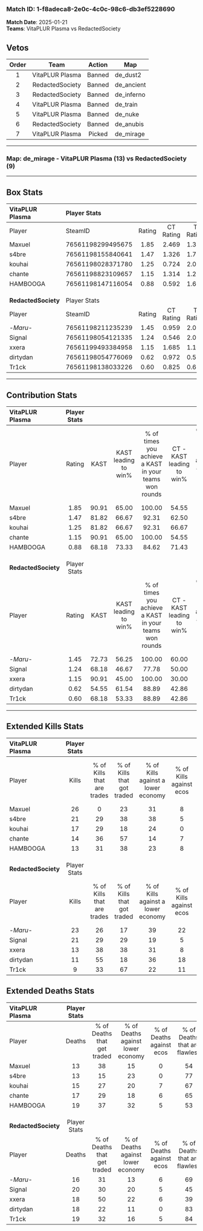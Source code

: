 ### Match ID: 1-f8adeca8-2e0c-4c0c-98c6-db3ef5228690  
**Match Date**: 2025-01-21  
**Teams**: VitaPLUR Plasma vs RedactedSociety  

## Vetos  

| Order | Team | Action | Map |
| :---: | :--: | :----: | --- |
| 1 | VitaPLUR Plasma | Banned | de_dust2 |
| 2 | RedactedSociety | Banned | de_ancient |
| 3 | RedactedSociety | Banned | de_inferno |
| 4 | VitaPLUR Plasma | Banned | de_train |
| 5 | VitaPLUR Plasma | Banned | de_nuke |
| 6 | RedactedSociety | Banned | de_anubis |
| 7 | VitaPLUR Plasma | Picked | de_mirage |

---  

### **Map**: de_mirage - VitaPLUR Plasma (13) vs RedactedSociety (9)  
---  

## Box Stats  

| **VitaPLUR Plasma** | Player Stats      |        |           |          |       |       |       |         |        |      |     |
| :- | :- | :-: | :-: | :-: | :-: | :-: | :-: | :-: | :-: | :-: | :-: |
| Player              | SteamID           | Rating | CT Rating | T Rating | KAST  |  ADR  | Kills | Assists | Deaths | K/D  | HS% |
| Maxuel              | 76561198299495675 |  1.85  |   2.469   |  1.369   | 90.91 | 119.6 |  26   |    7    |   13   | 2.00 | 57  |
| s4bre               | 76561198155840641 |  1.47  |   1.326   |  1.792   | 81.82 | 91.2  |  21   |    3    |   13   | 1.62 | 33  |
| kouhai              | 76561198028371780 |  1.25  |   0.724   |  2.099   | 81.82 | 80.4  |  17   |    7    |   15   | 1.13 | 58  |
| chante              | 76561198823109657 |  1.15  |   1.314   |  1.208   | 90.91 | 76.7  |  14   |    8    |   17   | 0.82 | 50  |
| HAMBOOGA            | 76561198147116054 |  0.88  |   0.592   |  1.602   | 68.18 | 73.6  |  13   |    8    |   19   | 0.68 | 61  |
|                     |                   |        |           |          |       |       |       |         |        |      |     |
|                     |                   |        |           |          |       |       |       |         |        |      |     |
|                     |                   |        |           |          |       |       |       |         |        |      |     |
| **RedactedSociety** | Player Stats      |        |           |          |       |       |       |         |        |      |     |
| Player              | SteamID           | Rating | CT Rating | T Rating | KAST  |  ADR  | Kills | Assists | Deaths | K/D  | HS% |
| -_Maru_-            | 76561198211235239 |  1.45  |   0.959   |  2.085   | 72.73 | 103.0 |  23   |    3    |   16   | 1.44 | 65  |
| Signal              | 76561198054121335 |  1.24  |   0.546   |  2.088   | 68.18 | 102.5 |  21   |    3    |   20   | 1.05 | 61  |
| xxera               | 76561199493384958 |  1.15  |   1.685   |  1.103   | 90.91 | 89.6  |  13   |   14    |   18   | 0.72 | 38  |
| dirtydan            | 76561198054776069 |  0.62  |   0.972   |  0.524   | 54.55 | 47.0  |  11   |    3    |   18   | 0.61 | 18  |
| Tr1ck               | 76561198138033226 |  0.60  |   0.825   |  0.686   | 68.18 | 41.3  |   9   |    4    |   19   | 0.47 | 55  |
---  

## Contribution Stats  

| **VitaPLUR Plasma** | Player Stats |       |                      |                                                        |                           |                                                             |                          |                                                            |
| :- | :-: | :-: | :-: | :-: | :-: | :-: | :-: | :-: |
| Player              |    Rating    | KAST  | KAST leading to win% | % of times you achieve a KAST in your teams won rounds | CT - KAST leading to win% | CT - % of times you achieve a KAST in your teams won rounds | T - KAST leading to win% | T - % of times you achieve a KAST in your teams won rounds |
| Maxuel              |     1.85     | 90.91 |        65.00         |                         100.00                         |           54.55           |                           100.00                            |          77.78           |                           100.00                           |
| s4bre               |     1.47     | 81.82 |        66.67         |                         92.31                          |           62.50           |                            83.33                            |          70.00           |                           100.00                           |
| kouhai              |     1.25     | 81.82 |        66.67         |                         92.31                          |           66.67           |                           100.00                            |          66.67           |                           85.71                            |
| chante              |     1.15     | 90.91 |        65.00         |                         100.00                         |           54.55           |                           100.00                            |          77.78           |                           100.00                           |
| HAMBOOGA            |     0.88     | 68.18 |        73.33         |                         84.62                          |           71.43           |                            83.33                            |          75.00           |                           85.71                            |
|                     |              |       |                      |                                                        |                           |                                                             |                          |                                                            |
|                     |              |       |                      |                                                        |                           |                                                             |                          |                                                            |
|                     |              |       |                      |                                                        |                           |                                                             |                          |                                                            |
| **RedactedSociety** | Player Stats |       |                      |                                                        |                           |                                                             |                          |                                                            |
| Player              |    Rating    | KAST  | KAST leading to win% | % of times you achieve a KAST in your teams won rounds | CT - KAST leading to win% | CT - % of times you achieve a KAST in your teams won rounds | T - KAST leading to win% | T - % of times you achieve a KAST in your teams won rounds |
| -_Maru_-            |     1.45     | 72.73 |        56.25         |                         100.00                         |           60.00           |                           100.00                            |          54.55           |                           100.00                           |
| Signal              |     1.24     | 68.18 |        46.67         |                         77.78                          |           50.00           |                            66.67                            |          45.45           |                           83.33                            |
| xxera               |     1.15     | 90.91 |        45.00         |                         100.00                         |           30.00           |                           100.00                            |          60.00           |                           100.00                           |
| dirtydan            |     0.62     | 54.55 |        61.54         |                         88.89                          |           42.86           |                           100.00                            |          83.33           |                           83.33                            |
| Tr1ck               |     0.60     | 68.18 |        53.33         |                         88.89                          |           42.86           |                           100.00                            |          62.50           |                           83.33                            |
---  

## Extended Kills Stats  

| **VitaPLUR Plasma** | Player Stats |                            |                            |                                    |                         |                              |                                 |                                       |                    |           |
| :- | :-: | :-: | :-: | :-: | :-: | :-: | :-: | :-: | :-: | :-: |
| Player              |    Kills     | % of Kills that are trades | % of Kills that got traded | % of Kills against a lower economy | % of Kills against ecos | % of Kills that are flawless | % of Kills that are close duels | % of Kills that are assisted by flash | Pistol Round Kills | AWP Kills |
| Maxuel              |      26      |             0              |             23             |                 31                 |            8            |              58              |                0                |                   0                   |         3          |     1     |
| s4bre               |      21      |             29             |             38             |                 38                 |            5            |              71              |                0                |                  10                   |         1          |    10     |
| kouhai              |      17      |             29             |             18             |                 24                 |            0            |              59              |                0                |                  12                   |         5          |     1     |
| chante              |      14      |             36             |             57             |                 14                 |            7            |              64              |               21                |                   0                   |         1          |     1     |
| HAMBOOGA            |      13      |             31             |             38             |                 23                 |            8            |              69              |                0                |                   0                   |         1          |     0     |
|                     |              |                            |                            |                                    |                         |                              |                                 |                                       |                    |           |
|                     |              |                            |                            |                                    |                         |                              |                                 |                                       |                    |           |
|                     |              |                            |                            |                                    |                         |                              |                                 |                                       |                    |           |
| **RedactedSociety** | Player Stats |                            |                            |                                    |                         |                              |                                 |                                       |                    |           |
| Player              |    Kills     | % of Kills that are trades | % of Kills that got traded | % of Kills against a lower economy | % of Kills against ecos | % of Kills that are flawless | % of Kills that are close duels | % of Kills that are assisted by flash | Pistol Round Kills | AWP Kills |
| -_Maru_-            |      23      |             26             |             17             |                 39                 |           22            |              74              |                9                |                   9                   |         1          |     0     |
| Signal              |      21      |             29             |             29             |                 19                 |            5            |              52              |               14                |                   0                   |         2          |     0     |
| xxera               |      13      |             38             |             38             |                 31                 |            8            |              46              |                0                |                   0                   |         1          |     0     |
| dirtydan            |      11      |             55             |             18             |                 36                 |           18            |              73              |                9                |                   0                   |         1          |     4     |
| Tr1ck               |      9       |             33             |             67             |                 22                 |           11            |              56              |               11                |                   0                   |         1          |     0     |
## Extended Deaths Stats  

| **VitaPLUR Plasma** | Player Stats |                             |                                   |                          |                               |                            |                           |               |
| :- | :-: | :-: | :-: | :-: | :-: | :-: | :-: | :-: |
| Player              |    Deaths    | % of Deaths that get traded | % of Deaths against lower economy | % of Deaths against ecos | % of Deaths that are flawless | % of Deaths that are close | % of Deaths while blinded | Deaths to AWP |
| Maxuel              |      13      |             38              |                15                 |            0             |              54               |             0              |             8             |       0       |
| s4bre               |      13      |             15              |                23                 |            0             |              77               |             8              |             0             |       2       |
| kouhai              |      15      |             27              |                20                 |            7             |              67               |             7              |             0             |       0       |
| chante              |      17      |             29              |                18                 |            6             |              65               |             12             |             6             |       0       |
| HAMBOOGA            |      19      |             37              |                32                 |            5             |              53               |             16             |             0             |       2       |
|                     |              |                             |                                   |                          |                               |                            |                           |               |
|                     |              |                             |                                   |                          |                               |                            |                           |               |
|                     |              |                             |                                   |                          |                               |                            |                           |               |
| **RedactedSociety** | Player Stats |                             |                                   |                          |                               |                            |                           |               |
| Player              |    Deaths    | % of Deaths that get traded | % of Deaths against lower economy | % of Deaths against ecos | % of Deaths that are flawless | % of Deaths that are close | % of Deaths while blinded | Deaths to AWP |
| -_Maru_-            |      16      |             31              |                13                 |            6             |              69               |             0              |             0             |       5       |
| Signal              |      20      |             30              |                20                 |            5             |              45               |             10             |             5             |       2       |
| xxera               |      18      |             50              |                22                 |            6             |              39               |             0              |            11             |       2       |
| dirtydan            |      18      |             22              |                11                 |            0             |              83               |             0              |             0             |       0       |
| Tr1ck               |      19      |             32              |                16                 |            5             |              84               |             5              |             5             |       4       |
